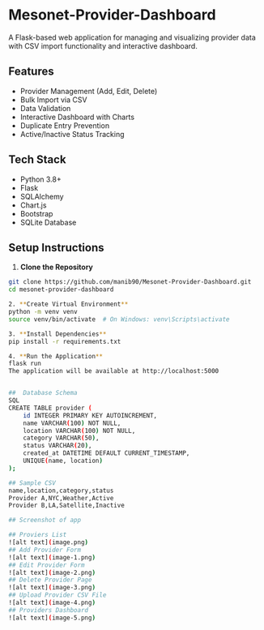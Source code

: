 # Mesonet-Provider-Dashboard
A Flask-based web application for managing and visualizing provider data with CSV import functionality and interactive dashboard.

## Features

- Provider Management (Add, Edit, Delete)
- Bulk Import via CSV
- Data Validation
- Interactive Dashboard with Charts
- Duplicate Entry Prevention
- Active/Inactive Status Tracking

## Tech Stack

- Python 3.8+
- Flask
- SQLAlchemy
- Chart.js
- Bootstrap
- SQLite Database

## Setup Instructions

1. **Clone the Repository**
```bash
git clone https://github.com/manib90/Mesonet-Provider-Dashboard.git
cd mesonet-provider-dashboard

2. **Create Virtual Environment**
python -m venv venv
source venv/bin/activate  # On Windows: venv\Scripts\activate

3. **Install Dependencies**
pip install -r requirements.txt

4. **Run the Application**
flask run
The application will be available at http://localhost:5000


##  Database Schema
SQL
CREATE TABLE provider (
    id INTEGER PRIMARY KEY AUTOINCREMENT,
    name VARCHAR(100) NOT NULL,
    location VARCHAR(100) NOT NULL,
    category VARCHAR(50),
    status VARCHAR(20),
    created_at DATETIME DEFAULT CURRENT_TIMESTAMP,
    UNIQUE(name, location)
);

## Sample CSV
name,location,category,status
Provider A,NYC,Weather,Active
Provider B,LA,Satellite,Inactive

## Screenshot of app

## Proviers List
![alt text](image.png)
## Add Provider Form
![alt text](image-1.png)
## Edit Provider Form
![alt text](image-2.png)
## Delete Provider Page
![alt text](image-3.png)
## Upload Provider CSV File
![alt text](image-4.png)
## Providers Dashboard
![alt text](image-5.png)
